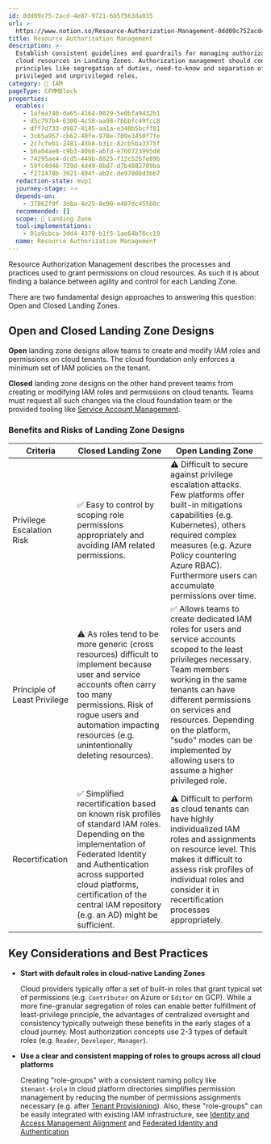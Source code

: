 ```yaml
---
id: 0dd09c75-2acd-4e87-9721-6b5f563da035
url: >-
  https://www.notion.so/Resource-Authorization-Management-0dd09c752acd4e8797216b5f563da035
title: Resource Authorization Management
description: >-
  Establish consistent guidelines and guardrails for managing authorization to
  cloud resources in Landing Zones. Authorization management should consider key
  principles like segregation of duties, need-to-know and separation of
  privileged and unprivileged roles.
category: 🔐 IAM
pageType: CFMMBlock
properties:
  enables:
    - 1afea746-da65-4164-9029-5e0bfa9432b1
    - d5c797b4-6300-4c58-aa98-76bbfc49fcc8
    - dff7d733-d987-4145-aa1a-e340b5bcff81
    - 3c65a957-cb62-40fe-978e-709e3450f7fe
    - 2c7cfeb1-2481-43b8-b31c-82cb5ba3375f
    - b0a04ae8-c9b3-4060-abfd-e760723995d8
    - 74295ae4-dcd5-449b-8825-f12c5267e89b
    - 59fc4d46-739d-4d49-8bd7-d7b4882709ba
    - f271478b-3921-494f-ab2c-de97808d3bb7
  redaction-state: mvp1
  journey-stage: ⭐️⭐️
  depends-on:
    - 37862f9f-3d8a-4e25-8e90-e487dc455b0c
  recommended: []
  scope: 🛬 Landing Zone
  tool-implementations:
    - 01a9cbca-3dd4-4378-b1f5-1ae64b76cc19
  name: Resource Authorization Management
---
```


Resource Authorization Management describes the processes and practices used to grant permissions on cloud resources. As such it is about finding a balance between agility and control for each Landing Zone.

There are two fundamental design approaches to answering this question: Open and Closed Landing Zones.

## Open and Closed Landing Zone Designs

**Open** landing zone designs allow teams to create and modify IAM roles and permissions on cloud tenants. The cloud foundation only enforces a minimum set of IAM policies on the tenant.  

**Closed** landing zone designs on the other hand prevent teams from creating or modifying IAM roles and permissions on cloud tenants. Teams must request all such changes via the cloud foundation team or the provided tooling like [Service Account Management](./service-account-management.md).

### Benefits and Risks of Landing Zone Designs

<!-- included database a5214235-32cb-4fbf-b216-764bc7213ba3 -->
| Criteria                     | Closed Landing Zone                                                                                                                                                                                                                                                        | Open Landing Zone                                                                                                                                                                                                                                                                                                                              |
| ---------------------------- | -------------------------------------------------------------------------------------------------------------------------------------------------------------------------------------------------------------------------------------------------------------------------- | ---------------------------------------------------------------------------------------------------------------------------------------------------------------------------------------------------------------------------------------------------------------------------------------------------------------------------------------------- |
| Privilege Escalation Risk    | ✅ Easy to control by scoping role permissions appropriately and avoiding IAM related permissions.                                                                                                                                                                          | ⚠️ Difficult to secure against privilege escalation attacks. Few platforms offer built-in mitigations capabilities (e.g. Kubernetes), others required complex measures (e.g. Azure Policy countering Azure RBAC). <br>Furthermore users can accumulate permissions over time.                                                                  |
| Principle of Least Privilege | ⚠️ As roles tend to be more generic (cross resources) difficult to implement because user and service accounts often carry too many permissions. Risk of rogue users and automation impacting resources (e.g. unintentionally deleting resources).                         | ✅ Allows teams to create dedicated IAM roles for users and service accounts scoped to the least privileges necessary. Team members working in the same tenants can have different permissions on services and resources. Depending on the platform, "sudo" modes can be implemented by allowing users to assume a higher privileged role. <br> |
| Recertification              | ✅ Simplified recertification based on known risk profiles of standard IAM roles. Depending on the implementation of Federated Identity and Authentication across supported cloud platforms, certification of the central IAM repository (e.g. an AD) might be sufficient.  | ⚠️ Difficult to perform as cloud tenants can have highly individualized IAM roles and assignments on resource level. This makes it difficult to assess risk profiles of individual roles and consider it in recertification processes appropriately.                                                                                           |



## Key Considerations and Best Practices

- **Start with default roles in cloud-native Landing Zones**

    Cloud providers typically offer a set of built-in roles that grant typical set of permissions (e.g. `Contributor` on Azure or `Editor` on GCP). While a more fine-granular segregation of roles can enable better fulfillment of least-privilege principle, the advantages of centralized oversight and consistency typically outweigh these benefits in the early stages of a cloud journey. Most authorization concepts use 2-3 types of default roles (e.g. `Reader`, `Developer`, `Manager`). 

- **Use a clear and consistent mapping of roles to groups across all cloud platforms**

    Creating "role-groups" with a consistent naming policy like `$tenant-$role` in cloud platform directories simplifies permission management by reducing the number of permissions assignments necessary (e.g. after [Tenant Provisioning](../tenant-management/tenant-provisioning.md)). Also, these "role-groups" can be easily integrated with existing IAM infrastructure, see [Identity and Access Management Alignment](./identity-and-access-management-alignment.md) and [Federated Identity and Authentication](./federated-identity-and-authentication.md) 